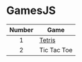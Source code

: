 # GamesJS

| Number  | Game |
| :---: | ---- |
| 1       | <a href='tetris'>Tetris</a>  |
| 2       | Tic Tac Toe  |
